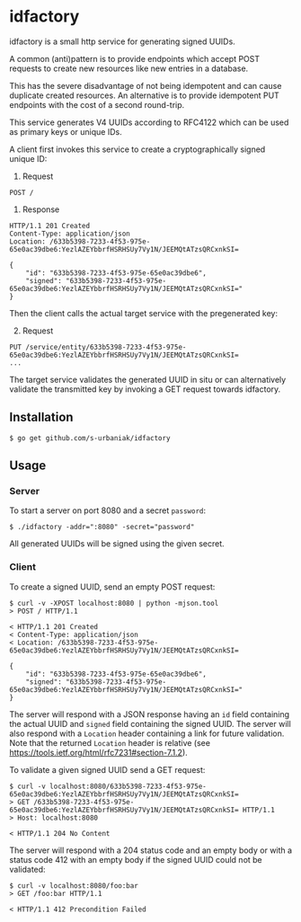 # idfactory

idfactory is a small http service for generating signed UUIDs.

A common (anti)pattern is to provide endpoints
which accept POST requests to create new resources
like new entries in a database.

This has the severe disadvantage of not being idempotent
and can cause duplicate created resources.
An alternative is to provide idempotent PUT endpoints
with the cost of a second round-trip.

This service generates V4 UUIDs according to RFC4122
which can be used as primary keys or unique IDs.

A client first invokes this service
to create a cryptographically signed unique ID:

1. Request
```
POST /
```
1. Response
```
HTTP/1.1 201 Created
Content-Type: application/json
Location: /633b5398-7233-4f53-975e-65e0ac39dbe6:YezlAZEYbbrfHSRHSUy7Vy1N/JEEMQtATzsQRCxnkSI=

{
    "id": "633b5398-7233-4f53-975e-65e0ac39dbe6",
    "signed": "633b5398-7233-4f53-975e-65e0ac39dbe6:YezlAZEYbbrfHSRHSUy7Vy1N/JEEMQtATzsQRCxnkSI="
}

```

Then the client calls the actual target service
with the pregenerated key:

2. Request
```
PUT /service/entity/633b5398-7233-4f53-975e-65e0ac39dbe6:YezlAZEYbbrfHSRHSUy7Vy1N/JEEMQtATzsQRCxnkSI=
...
```

The target service validates the generated UUID in situ
or can alternatively validate the transmitted key
by invoking a GET request towards idfactory.

## Installation

```
$ go get github.com/s-urbaniak/idfactory
```

## Usage

### Server

To start a server on port 8080 and a secret `password`:

```
$ ./idfactory -addr=":8080" -secret="password"
```

All generated UUIDs will be signed using the given secret.

### Client

To create a signed UUID, send an empty POST request:

```
$ curl -v -XPOST localhost:8080 | python -mjson.tool
> POST / HTTP/1.1

< HTTP/1.1 201 Created
< Content-Type: application/json
< Location: /633b5398-7233-4f53-975e-65e0ac39dbe6:YezlAZEYbbrfHSRHSUy7Vy1N/JEEMQtATzsQRCxnkSI=

{
    "id": "633b5398-7233-4f53-975e-65e0ac39dbe6",
    "signed": "633b5398-7233-4f53-975e-65e0ac39dbe6:YezlAZEYbbrfHSRHSUy7Vy1N/JEEMQtATzsQRCxnkSI="
}
```

The server will respond with a JSON response having an `id` field
containing the actual UUID and `signed` field containing the signed UUID.
The server will also respond with a `Location` header
containing a link for future validation.
Note that the returned `Location` header is relative
(see https://tools.ietf.org/html/rfc7231#section-7.1.2).

To validate a given signed UUID send a GET request:

```
$ curl -v localhost:8080/633b5398-7233-4f53-975e-65e0ac39dbe6:YezlAZEYbbrfHSRHSUy7Vy1N/JEEMQtATzsQRCxnkSI=
> GET /633b5398-7233-4f53-975e-65e0ac39dbe6:YezlAZEYbbrfHSRHSUy7Vy1N/JEEMQtATzsQRCxnkSI= HTTP/1.1
> Host: localhost:8080

< HTTP/1.1 204 No Content
```

The server will respond with a 204 status code and an empty body
or with a status code 412 with an empty body
if the signed UUID could not be validated:

```
$ curl -v localhost:8080/foo:bar
> GET /foo:bar HTTP/1.1

< HTTP/1.1 412 Precondition Failed
```
